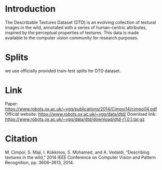 # Introduction
The Describable Textures Dataset (DTD) is an evolving collection of textural images in the wild, annotated with a series of human-centric attributes, inspired by the perceptual properties of textures. This data is made available to the computer vision community for research purposes.

# Splits
 we use officially provided train-test splits for DTD dataset.

# Link
Paper: https://www.robots.ox.ac.uk/~vgg/publications/2014/Cimpoi14/cimpoi14.pdf
Official website: https://www.robots.ox.ac.uk/~vgg/data/dtd/
Download link: https://www.robots.ox.ac.uk/~vgg/data/dtd/download/dtd-r1.0.1.tar.gz

# Citation
M. Cimpoi, S. Maji, I. Kokkinos, S. Mohamed, and A. Vedaldi, “Describing textures in the wild,” 2014 IEEE Conference on Computer Vision and Pattern Recognition, pp. 3606–3613, 2014.
